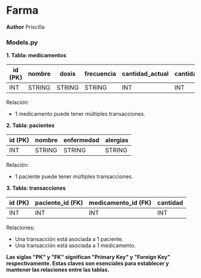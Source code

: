 # Farma
**Author** Priscilla

### Models.py
**1. Tabla: medicamentos**

| id (PK) | nombre | dosis | frecuencia | cantidad_actual | cantidad_optima | demanda_anual |
|---------|--------|-------|------------|-----------------|-----------------|---------------|
| INT     | STRING | STRING| STRING     | INT             | INT             | INT           |

Relación:
- 1 medicamento puede tener múltiples transacciones.

**2. Tabla: pacientes**

| id (PK) | nombre  | enfermedad | alergias |
|---------|---------|------------|----------|
| INT     | STRING  | STRING     | STRING   |

Relación:
- 1 paciente puede tener múltiples transacciones.

**3. Tabla: transacciones**

| id (PK) | paciente_id (FK) | medicamento_id (FK) | cantidad |
|---------|------------------|---------------------|----------|
| INT     | INT              | INT                 | INT      |

Relaciones:
- Una transacción está asociada a 1 paciente.
- Una transacción está asociada a 1 medicamento.

**Las siglas "PK" y "FK" significan "Primary Key" y "Foreign Key" respectivamente. Estas claves son esenciales para establecer y mantener las relaciones entre las tablas.**

